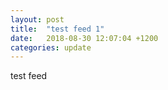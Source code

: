 ```yaml
---
layout: post
title:  "test feed 1"
date:   2018-08-30 12:07:04 +1200
categories: update
---
```

test feed

